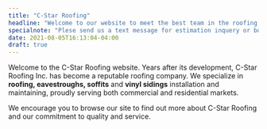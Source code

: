 ```yaml
---
title: "C-Star Roofing"
headline: "Welcome to our website to meet the best team in the roofing business"
specialnote: "Plese send us a text message for estimation inquery or booking appointments. We are often working on the roof during the day and we hate to miss your call!"
date: 2021-08-05T16:13:04-04:00
draft: true
---
```

Welcome to the C-Star Roofing website. Years after its development, C-Star Roofing Inc. has become a reputable roofing company. We specialize in **roofing, eavestroughs, soffits** and **vinyl sidings** installation and maintaining, proudly serving both commercial and residential markets.

We encourage you to browse our site to find out more about C-Star Roofing and our commitment to quality and service.

